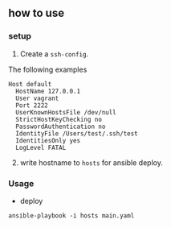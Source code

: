 ## how to use

### setup
1. Create a `ssh-config`.

The following examples
```
Host default
  HostName 127.0.0.1
  User vagrant
  Port 2222
  UserKnownHostsFile /dev/null
  StrictHostKeyChecking no
  PasswordAuthentication no
  IdentityFile /Users/test/.ssh/test
  IdentitiesOnly yes
  LogLevel FATAL
```

2. write hostname to `hosts` for ansible deploy.

### Usage

- deploy
```
ansible-playbook -i hosts main.yaml
```